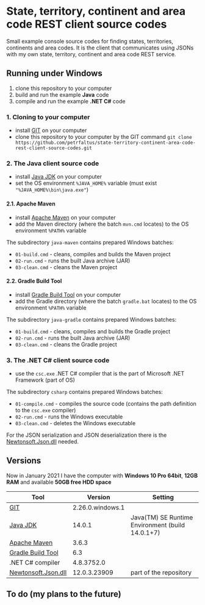 # State, territory, continent and area code REST client source codes
Small example console source codes for finding states, territories, continents and area codes. It is the client that communicates using JSONs with my own state, territory, continent and area code REST service.

## Running under Windows
1. clone this repository to your computer
2. build and run the example **Java** code
3. compile and run the example **.NET C#** code

### 1. Cloning to your computer
- install [GIT] on your computer
- clone this repository to your computer by the GIT command
  `git clone https://github.com/petrfaltus/state-territory-continent-area-code-rest-client-source-codes.git`

### 2. The Java client source code
- install [Java JDK] on your computer
- set the OS environment `%JAVA_HOME%` variable (must exist `"%JAVA_HOME%\bin\java.exe"`)

#### 2.1. Apache Maven
- install [Apache Maven] on your computer
- add the Maven directory (where the batch `mvn.cmd` locates) to the OS environment `%PATH%` variable

The subdirectory `java-maven` contains prepared Windows batches:
- `01-build.cmd` - cleans, compiles and builds the Maven project
- `02-run.cmd` - runs the built Java archive (JAR)
- `03-clean.cmd` - cleans the Maven project

#### 2.2. Gradle Build Tool
- install [Gradle Build Tool] on your computer
- add the Gradle directory (where the batch `gradle.bat` locates) to the OS environment `%PATH%` variable

The subdirectory `java-gradle` contains prepared Windows batches:
- `01-build.cmd` - cleans, compiles and builds the Gradle project
- `02-run.cmd` - runs the built Java archive (JAR)
- `03-clean.cmd` - cleans the Gradle project

### 3. The .NET C# client source code
- use the `csc.exe` .NET C# compiler that is the part of Microsoft .NET Framework (part of OS)

The subdirectory `csharp` contains prepared Windows batches:
- `01-compile.cmd` - compiles the source code (contains the path definition to the `csc.exe` compiler)
- `02-run.cmd` - runs the Windows executable
- `03-clean.cmd` - deletes the Windows executable

For the JSON serialization and JSON deserialization there is the [Newtonsoft.Json.dll] needed.

## Versions
Now in January 2021 I have the computer with **Windows 10 Pro 64bit**, **12GB RAM** and available **50GB free HDD space**

| Tool | Version | Setting |
| ------ | ------ | ------ |
| [GIT] | 2.26.0.windows.1 | |
| [Java JDK] | 14.0.1 | Java(TM) SE Runtime Environment (build 14.0.1+7) |
| [Apache Maven] | 3.6.3 | |
| [Gradle Build Tool] | 6.3 | |
| .NET C# compiler | 4.8.3752.0 | |
| [Newtonsoft.Json.dll] | 12.0.3.23909 | part of the repository |

## To do (my plans to the future)


[GIT]: <https://git-scm.com>
[Java JDK]: <https://www.oracle.com/java/technologies/javase-downloads.html>
[Apache Maven]: <https://maven.apache.org/>
[Gradle Build Tool]: <https://gradle.org/>
[Newtonsoft.Json.dll]: <https://www.newtonsoft.com>
